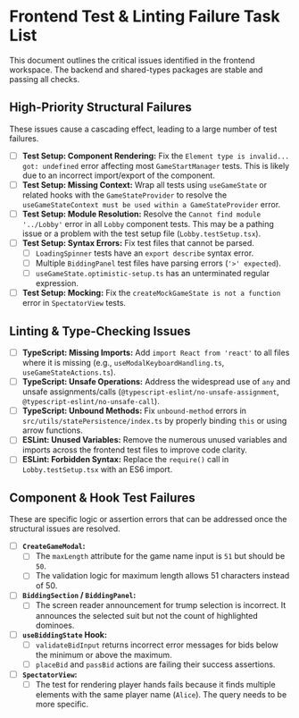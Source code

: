 # Frontend Test & Linting Failure Task List

This document outlines the critical issues identified in the frontend workspace. The backend and shared-types packages are stable and passing all checks.

## High-Priority Structural Failures

These issues cause a cascading effect, leading to a large number of test failures.

- [ ] **Test Setup: Component Rendering:** Fix the `Element type is invalid... got: undefined` error affecting most `GameStartManager` tests. This is likely due to an incorrect import/export of the component.
- [ ] **Test Setup: Missing Context:** Wrap all tests using `useGameState` or related hooks with the `GameStateProvider` to resolve the `useGameStateContext must be used within a GameStateProvider` error.
- [ ] **Test Setup: Module Resolution:** Resolve the `Cannot find module '../Lobby'` error in all `Lobby` component tests. This may be a pathing issue or a problem with the test setup file (`Lobby.testSetup.tsx`).
- [ ] **Test Setup: Syntax Errors:** Fix test files that cannot be parsed.
    - [ ] `LoadingSpinner` tests have an `export describe` syntax error.
    - [ ] Multiple `BiddingPanel` test files have parsing errors (`'>' expected`).
    - [ ] `useGameState.optimistic-setup.ts` has an unterminated regular expression.
- [ ] **Test Setup: Mocking:** Fix the `createMockGameState is not a function` error in `SpectatorView` tests.

## Linting & Type-Checking Issues

- [ ] **TypeScript: Missing Imports:** Add `import React from 'react'` to all files where it is missing (e.g., `useModalKeyboardHandling.ts`, `useGameStateActions.ts`).
- [ ] **TypeScript: Unsafe Operations:** Address the widespread use of `any` and unsafe assignments/calls (`@typescript-eslint/no-unsafe-assignment`, `@typescript-eslint/no-unsafe-call`).
- [ ] **TypeScript: Unbound Methods:** Fix `unbound-method` errors in `src/utils/statePersistence/index.ts` by properly binding `this` or using arrow functions.
- [ ] **ESLint: Unused Variables:** Remove the numerous unused variables and imports across the frontend test files to improve code clarity.
- [ ] **ESLint: Forbidden Syntax:** Replace the `require()` call in `Lobby.testSetup.tsx` with an ES6 import.

## Component & Hook Test Failures

These are specific logic or assertion errors that can be addressed once the structural issues are resolved.

- [ ] **`CreateGameModal`:**
    - [ ] The `maxLength` attribute for the game name input is `51` but should be `50`.
    - [ ] The validation logic for maximum length allows 51 characters instead of 50.
- [ ] **`BiddingSection` / `BiddingPanel`:**
    - [ ] The screen reader announcement for trump selection is incorrect. It announces the selected suit but not the count of highlighted dominoes.
- [ ] **`useBiddingState` Hook:**
    - [ ] `validateBidInput` returns incorrect error messages for bids below the minimum or above the maximum.
    - [ ] `placeBid` and `passBid` actions are failing their success assertions.
- [ ] **`SpectatorView`:**
    - [ ] The test for rendering player hands fails because it finds multiple elements with the same player name (`Alice`). The query needs to be more specific.
